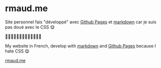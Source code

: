 # rmaud.me

Site personnel fais "développé" avec [Github Pages](https://pages.github.com/) et [markdown](https://guides.github.com/features/mastering-markdown/) car je suis pas doué avec le CSS 😋

🔸🔹🔸🔹🔸🔹🔸🔹🔸🔹🔸🔹🔥

My website in French, develop with [markdown](https://guides.github.com/features/mastering-markdown/) and [Github Pages](https://pages.github.com/) because I hate CSS 😋

[rmaud.me](http://rmaud.me)
